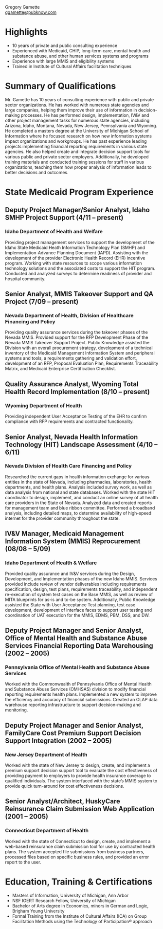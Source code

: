 Gregory Gamette  
ggamette@pubknow.com 

# Highlights
* 10 years of private and public consulting experience 
* Experienced with Medicaid, CHIP, long-term care, mental health and substance abuse, and other human services systems and programs
* Experience with large MMIS and eligibility systems
* Trained in Institute of Cultural Affairs facilitation techniques

# Summary of Qualifications
Mr. Gamette has 10 years of consulting experience with public and private sector organizations. He has worked with numerous state agencies and large companies, helping them improve their use of information in decision-making processes. He has performed design, implementation, IV&V and other project management tasks for numerous state agencies, including Arizona, Idaho, Montana, Nevada, New Jersey, Pennsylvania and Wyoming. He completed a masters degree at the University of Michigan School of Information where he focused research on how new information systems impact organizations and workgroups. He has past experience leading projects implementing financial reporting requirements in various state agencies. He also helped create and integrate decision support tools for various public and private sector employers. Additionally, he developed training materials and conducted training sessions for staff in various organizations, teaching them how proper analysis of information leads to better decisions and outcomes.


# State Medicaid Program Experience 

## Deputy Project Manager/Senior Analyst, Idaho SMHP Project Support (4/11 – present)
### Idaho Department of Health and Welfare

Providing project management services to support the development of the Idaho State Medicaid Heath Information Technology Plan (SMHP) and Implementation-Advance Planning Document (IAPD). Assisting with the development of the provider Electronic Health Record (EHR) incentive program. Working with state resources to scope various information technology solutions and the associated costs to support the HIT program. Conducted and analyzed surveys to determine readiness of provider and hospital community.

## Senior Analyst, MMIS Takeover Support and QA Project (7/09 – present)
### Nevada Department of Health, Division of Healthcare Financing and Policy

Providing quality assurance services during the takeover phases of the Nevada MMIS. Provided support for the RFP Development Phase of the Nevada MMIS Takeover Support Project. Public Knowledge assisted the Division with an overall procurement strategy, development of a technical inventory of the Medicaid Management Information System and peripheral systems and tools, a requirements gathering and validation effort, development of an RFP, Proposal Evaluation Plan, Requirements Traceability Matrix, and Medicaid Enterprise Certification Checklist.

## Quality Assurance Analyst, Wyoming Total Health Record Implementation (8/10 – present)
### Wyoming Department of Health

Providing independent User Acceptance Testing of the EHR to confirm compliance with RFP requirements and contracted functionality.

## Senior Analyst, Nevada Health Information Technology (HIT) Landscape Assessment (4/10 – 6/11)
### Nevada Division of Health Care Financing and Policy

Researched the current gaps in health information exchange for various entities in the state of Nevada, including pharmacies, laboratories, health departments, and health plans. Analysis included survey work, as well as data analysis from national and state databases. Worked with the state HIT coordinator to design, implement, and conduct an online survey of all health care providers in the State of Nevada. Analyzed data and created reports for management team and blue ribbon committee. Performed a broadband analysis, including detailed maps, to determine availability of high-speed internet for the provider community throughout the state.

## IV&V Manager, Medicaid Management Information System (MMIS) Reprocurement (08/08 – 5/09)
### Idaho Department of Health & Welfare

Provided quality assurance and IV&V services during the Design, Development, and Implementation phases of the new Idaho MMIS. Services provided include review of vendor deliverables including requirements specification, design, test plans, requirements traceability, and independent re-execution of system test cases on the Base MMIS, as well as review of MITA blueprints for as-is and to-be system. Additionally, Public Knowledge assisted the State with User Acceptance Test planning, test case development, development of interface faces to support user testing and coordination of UAT execution for the MMIS, EDMS, PBM, DSS, and DW. 

## Deputy Project Manager and Senior Analyst, Office of Mental Health and Substance Abuse Services Financial Reporting Data Warehousing (2002 – 2005)
### Pennsylvania Office of Mental Health and Substance Abuse Services

Worked with the Commonwealth of Pennsylvania Office of Mental Health and Substance Abuse Services (OMHSAS) division to modify financial reporting requirements health plans. Implemented a new system to improve the efficiency and accuracy of financial submissions. Created an OLAP data warehouse reporting infrastructure to support decision-making and monitoring.

## Deputy Project Manager and Senior Analyst, FamilyCare Cost Premium Support Decision Support Integration (2002 – 2005)
### New Jersey Department of Health

Worked with the state of New Jersey to design, create, and implement a premium support decision support tool to evaluate the cost effectiveness of providing payment to employers to provide health insurance coverage to qualified individuals. The system interfaced with the state’s MMIS system to provide quick turn-around for cost effectiveness decisions.

## Senior Analyst/Architect, HuskyCare Reinsurance Claim Submission Web Application (2001 – 2005)
### Connecticut Department of Health

Worked with the state of Connecticut to design, create, and implement a web-based reinsurance claim submission tool for use by contracted health plans. The system accepted file submissions from business partners, processed files based on specific business rules, and provided an error report to the user.

# Education, Training & Certifications

* Masters of Information, University of Michigan, Ann Arbor
* NSF IGERT Research Fellow, University of Michigan 
* Bachelor of Arts degree in Economics, minors in German and Logic, Brigham Young University
* Formal Training from the Institute of Cultural Affairs (ICA) on Group Facilitation Methods using the Technology of Participation® approach
